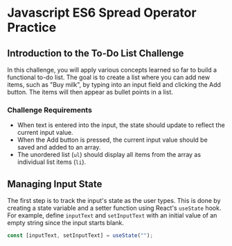 # Javascript ES6 Spread Operator Practice

## Introduction to the To-Do List Challenge

In this challenge, you will apply various concepts learned so far to build a functional to-do list. The goal is to create a list where you can add new items, such as "Buy milk", by typing into an input field and clicking the Add button. The items will then appear as bullet points in a list.

### Challenge Requirements

- When text is entered into the input, the state should update to reflect the current input value.
- When the Add button is pressed, the current input value should be saved and added to an array.
- The unordered list (`ul`) should display all items from the array as individual list items (`li`).

## Managing Input State

The first step is to track the input's state as the user types. This is done by creating a state variable and a setter function using React's `useState` hook. For example, define `inputText` and `setInputText` with an initial value of an empty string since the input starts blank.

```js
const [inputText, setInputText] = useState("");
```
